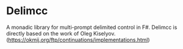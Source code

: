 
# Delimcc
A monadic library for multi-prompt delimited control in F#. Delimcc is directly based on the work of Oleg Kiselyov.(https://okmij.org/ftp/continuations/implementations.html)
